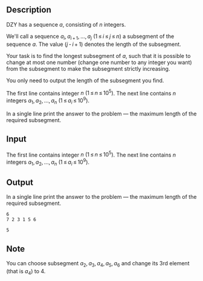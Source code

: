 ## Description

<div><p>DZY has a sequence <span class="tex-span"><i>a</i></span>, consisting of <span class="tex-span"><i>n</i></span> integers.</p><p>We'll call a sequence <span class="tex-span"><i>a</i><sub class="lower-index"><i>i</i></sub>, <i>a</i><sub class="lower-index"><i>i</i> + 1</sub>, ..., <i>a</i><sub class="lower-index"><i>j</i></sub></span> <span class="tex-span">(1 ≤ <i>i</i> ≤ <i>j</i> ≤ <i>n</i>)</span> a subsegment of the sequence <span class="tex-span"><i>a</i></span>. The value <span class="tex-span">(<i>j</i> - <i>i</i> + 1)</span> denotes the length of the subsegment.</p><p>Your task is to find the longest subsegment of <span class="tex-span"><i>a</i></span>, such that it is possible to change at most one number (change one number to any integer you want) from the subsegment to make the subsegment strictly increasing.</p><p>You only need to output the length of the subsegment you find.</p></div><div class="input-specification"><p>The first line contains integer <span class="tex-span"><i>n</i>&nbsp;(1 ≤ <i>n</i> ≤ 10<sup class="upper-index">5</sup>)</span>. The next line contains <span class="tex-span"><i>n</i></span> integers <span class="tex-span"><i>a</i><sub class="lower-index">1</sub>, <i>a</i><sub class="lower-index">2</sub>, ..., <i>a</i><sub class="lower-index"><i>n</i></sub>&nbsp;(1 ≤ <i>a</i><sub class="lower-index"><i>i</i></sub> ≤ 10<sup class="upper-index">9</sup>)</span>.</p></div><div class="output-specification"><p>In a single line print the answer to the problem — the maximum length of the required subsegment.</p></div>

## Input

<p>The first line contains integer <span class="tex-span"><i>n</i>&nbsp;(1 ≤ <i>n</i> ≤ 10<sup class="upper-index">5</sup>)</span>. The next line contains <span class="tex-span"><i>n</i></span> integers <span class="tex-span"><i>a</i><sub class="lower-index">1</sub>, <i>a</i><sub class="lower-index">2</sub>, ..., <i>a</i><sub class="lower-index"><i>n</i></sub>&nbsp;(1 ≤ <i>a</i><sub class="lower-index"><i>i</i></sub> ≤ 10<sup class="upper-index">9</sup>)</span>.</p>

## Output

<p>In a single line print the answer to the problem — the maximum length of the required subsegment.</p>





```input1
6
7 2 3 1 5 6

```




```output1
5

```



## Note

<p>You can choose subsegment <span class="tex-span"><i>a</i><sub class="lower-index">2</sub>, <i>a</i><sub class="lower-index">3</sub>, <i>a</i><sub class="lower-index">4</sub>, <i>a</i><sub class="lower-index">5</sub>, <i>a</i><sub class="lower-index">6</sub></span> and change its 3rd element (that is <span class="tex-span"><i>a</i><sub class="lower-index">4</sub></span>) to 4.</p>
